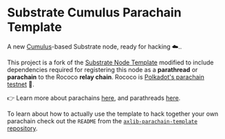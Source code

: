 # Substrate Cumulus Parachain Template

A new [Cumulus](https://github.com/paritytech/cumulus/)-based Substrate node, ready for hacking ☁️..

This project is a fork of the [Substrate Node Template](https://github.com/axlib-developer-hub/axlib-node-template)
modified to include dependencies required for registering this node as a **parathread** or
**parachain** to the Rococo **relay chain**.
Rococo is [Polkadot's parachain testnet](https://axia.network/blog/introducing-rococo-axias-parachain-testnet/) 👑.

👉 Learn more about parachains [here](https://wiki.axia.network/docs/learn-parachains), and
parathreads [here](https://wiki.axia.network/docs/learn-parathreads).

To learn about how to actually use the template to hack together your own parachain check out the
`README` from the [`axlib-parachain-template` repository](https://github.com/axlib-developer-hub/axlib-parachain-template/).
